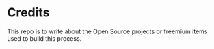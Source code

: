 # Credits
This repo is to write about the Open Source projects or freemium items used to build this process.
